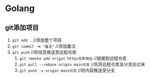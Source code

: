 # Golang

## git添加项目
 1. `git add .` //添加整个项目
 2. `git commit -m "备注"` //添加备注
 3. `git push` //将信息推送至远程仓库
    1. `git remote add origin https仓库地址`  //链接到远程仓库
    2. `git pull --rebase origin main分支` //先将远程仓库及分支拉过来
    3. `git push -u origin main分支` //将内容推送至分支